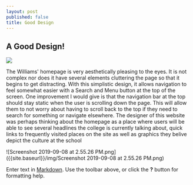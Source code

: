 ```yaml
---
layout: post
published: false
title: Good Design
---
```

## A Good Design!

![]({{site.baseurl}}/img/Screenshot%202019-09-08%20at%203.01.09%20PM.png)

The Williams' homepage is very aesthetically pleasing to the eyes. It is not complex nor does it have several elements cluttering the page so that it begins to get distracting. With this simplistic design, it allows navigation to feel somewhat easier with a Search and Menu button at the top of the screen. One improvement I would give is that the navigation bar at the top should stay static when the user is scrolling down the page. This will allow them to not worry about having to scroll back to the top if they need to search for something or navigate elsewhere. The designer of this website was perhaps thinking about the homepage as a place where users will be able to see several headlines the college is currently talking about, quick links to frequently visited places on the site as well as graphics they belive depict the culture at the school

![Screenshot 2019-09-08 at 2.55.26 PM.png]({{site.baseurl}}/img/Screenshot 2019-09-08 at 2.55.26 PM.png)

Enter text in [Markdown](http://daringfireball.net/projects/markdown/). Use the toolbar above, or click the **?** button for formatting help.
